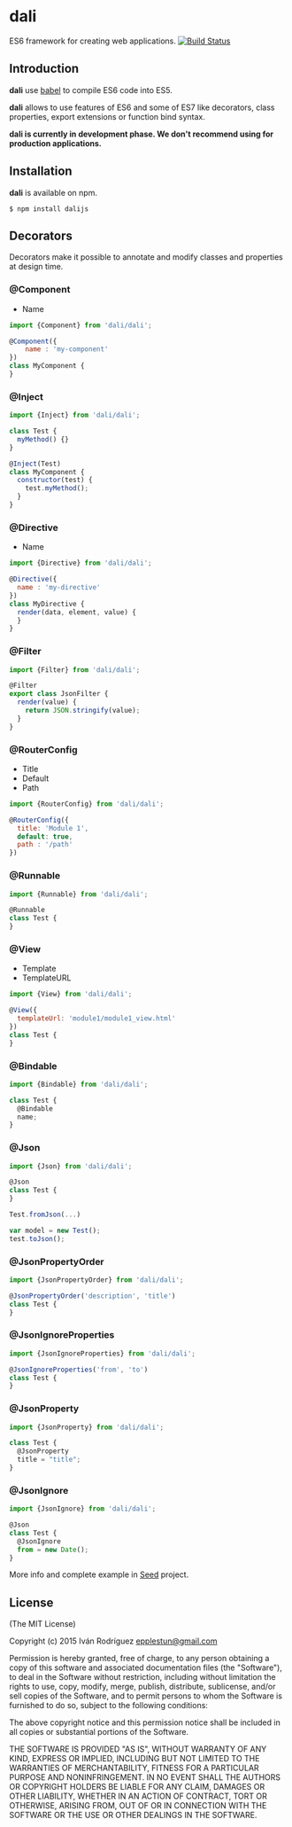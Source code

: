 # dali
ES6 framework for creating web applications. [![Build Status](https://travis-ci.org/epplestun/dali.svg?branch=master)](https://travis-ci.org/epplestun/dali)

## Introduction
**dali** use [babel](https://babeljs.io) to compile ES6 code into ES5.

**dali** allows to use features of ES6 and some of ES7 like decorators, class properties, export extensions or function bind syntax.

**dali is currently in development phase. We don't recommend using for production applications.**

## Installation
**dali** is available on npm.

```shell
$ npm install dalijs
```

## Decorators
Decorators make it possible to annotate and modify classes and properties at design time.

### @Component

* Name

```javascript
import {Component} from 'dali/dali';

@Component({
    name : 'my-component'
})
class MyComponent {
}
```

### @Inject
```javascript
import {Inject} from 'dali/dali';

class Test {
  myMethod() {}
}

@Inject(Test)
class MyComponent {
  constructor(test) {
    test.myMethod();
  }
}
```

### @Directive

* Name

```javascript
import {Directive} from 'dali/dali';

@Directive({
  name : 'my-directive'
})
class MyDirective {
  render(data, element, value) {
  }
}
```

### @Filter
```javascript
import {Filter} from 'dali/dali';

@Filter
export class JsonFilter {
  render(value) {
    return JSON.stringify(value);
  }
}
```

### @RouterConfig

* Title
* Default
* Path

```javascript
import {RouterConfig} from 'dali/dali';

@RouterConfig({
  title: 'Module 1',
  default: true,
  path : '/path'
})
```

### @Runnable

```javascript
import {Runnable} from 'dali/dali';

@Runnable
class Test {
}
```

### @View

* Template
* TemplateURL

```javascript
import {View} from 'dali/dali';

@View({
  templateUrl: 'module1/module1_view.html'
})
class Test {
}
```

### @Bindable
```javascript
import {Bindable} from 'dali/dali';

class Test {
  @Bindable
  name;
}
```

### @Json
```javascript
import {Json} from 'dali/dali';

@Json
class Test {
}

Test.fromJson(...)

var model = new Test();
test.toJson();
```

### @JsonPropertyOrder
```javascript
import {JsonPropertyOrder} from 'dali/dali';

@JsonPropertyOrder('description', 'title')
class Test {
}
```

### @JsonIgnoreProperties
```javascript
import {JsonIgnoreProperties} from 'dali/dali';

@JsonIgnoreProperties('from', 'to')
class Test {
}
```

### @JsonProperty
```javascript
import {JsonProperty} from 'dali/dali';

class Test {
  @JsonProperty
  title = "title";
}
```

### @JsonIgnore
```javascript
import {JsonIgnore} from 'dali/dali';

@Json
class Test {
  @JsonIgnore
  from = new Date();
}
```

More info and complete example in [Seed](https://github.com/epplestun/dali-seed) project.

## License

(The MIT License)

Copyright (c) 2015 Iván Rodríguez <epplestun@gmail.com>

Permission is hereby granted, free of charge, to any person obtaining a copy
of this software and associated documentation files (the "Software"), to deal
in the Software without restriction, including without limitation the rights
to use, copy, modify, merge, publish, distribute, sublicense, and/or sell
copies of the Software, and to permit persons to whom the Software is
furnished to do so, subject to the following conditions:

The above copyright notice and this permission notice shall be included in
all copies or substantial portions of the Software.

THE SOFTWARE IS PROVIDED "AS IS", WITHOUT WARRANTY OF ANY KIND, EXPRESS OR
IMPLIED, INCLUDING BUT NOT LIMITED TO THE WARRANTIES OF MERCHANTABILITY,
FITNESS FOR A PARTICULAR PURPOSE AND NONINFRINGEMENT. IN NO EVENT SHALL THE
AUTHORS OR COPYRIGHT HOLDERS BE LIABLE FOR ANY CLAIM, DAMAGES OR OTHER
LIABILITY, WHETHER IN AN ACTION OF CONTRACT, TORT OR OTHERWISE, ARISING FROM,
OUT OF OR IN CONNECTION WITH THE SOFTWARE OR THE USE OR OTHER DEALINGS IN
THE SOFTWARE.
